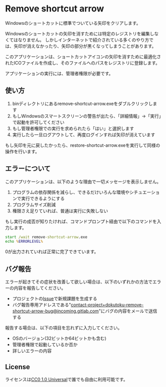 # Remove shortcut arrow

Windowsのショートカットに標準でついている矢印をクリアします。

Windowsのショートカットの矢印を消すためには特定のレジストリを編集しなくてはなりません。
しかしインターネットで紹介されている多くのやり方では、矢印が消えなかったり、矢印の部分が黒くなってしまうことがあります。

このアプリケーションは、ショートカットアイコンの矢印を消すために最適化されたICOファイルを作成し、そのファイルへのパスをレジストリに登録します。

アプリケーションの実行には、管理者権限が必要です。

## 使い方

1. binディレクトリにあるremove-shortcut-arrow.exeをダブルクリックします
2. もしWindowsのスマートスクリーンの警告が出たら、「詳細情報」→「実行」で起動を許可してください
3. もし管理者権限での実行を求められたら「はい」と選択します
4. 実行したら一旦ログアウトして、再度ログインすれば矢印が消えています

もし矢印を元に戻したかったら、restore-shortcut-arrow.exeを実行して同様の操作を行います。

## エラーについて

このアプリケーションは、以下のような理由で一切メッセージを表示しません。

1. プログラムの依存関係を減らし、できるだけいろんな環境やシチュエーションで実行できるようにする
2. プログラムサイズ削減
3. 権限さえ足りていれば、普通は実行に失敗しない

もし実行の成否が知りたければ、コマンドプロンプト経由で以下のコマンドを入力します。

```cmd
start /wait remove-shortcut-arrow.exe
echo %ERRORLEVEL%
```

0が出力されていれば正常に完了できています。

## バグ報告

エラーが起きてその症状を改善して欲しい場合は、以下のいずれかの方法でエラーの内容を報告してください。

- プロジェクトの[Issue](https://gitlab.com/dokutoku/remove-shortcut-arrow/-/issues)で新規課題を生成する
- バグ報告専用アドレスである"contact-project+dokutoku-remove-shortcut-arrow-bug@incoming.gitlab.com"にバグの内容をメールで送信する

報告する場合は、以下の項目を忘れずに入力してください。

- OSのバージョン(32ビットか64ビットかも含む)
- 管理者権限で起動しているか否か
- 詳しいエラーの内容

## License

ライセンスは[CC0 1.0 Universal](https://creativecommons.org/publicdomain/zero/1.0/deed.ja)で誰でも自由に利用可能です。
